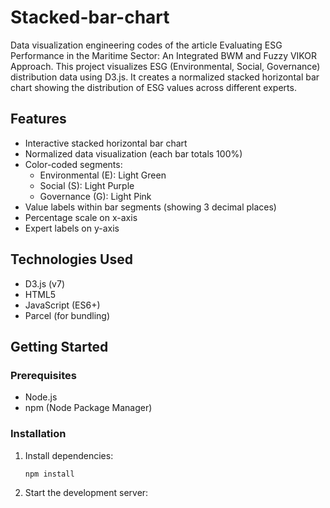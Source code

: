 # Stacked-bar-chart
Data visualization engineering codes of the article Evaluating ESG Performance in the Maritime Sector: An Integrated BWM and Fuzzy VIKOR Approach.
This project visualizes ESG (Environmental, Social, Governance) distribution data using D3.js. It creates a normalized stacked horizontal bar chart showing the distribution of ESG values across different experts.

## Features

- Interactive stacked horizontal bar chart
- Normalized data visualization (each bar totals 100%)
- Color-coded segments:
  - Environmental (E): Light Green
  - Social (S): Light Purple
  - Governance (G): Light Pink
- Value labels within bar segments (showing 3 decimal places)
- Percentage scale on x-axis
- Expert labels on y-axis

## Technologies Used

- D3.js (v7)
- HTML5
- JavaScript (ES6+)
- Parcel (for bundling)

## Getting Started

### Prerequisites

- Node.js
- npm (Node Package Manager)

### Installation

1. Install dependencies:
   ```bash
   npm install
   ```

2. Start the development server:
   ```bash